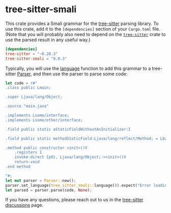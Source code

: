 # tree-sitter-smali

This crate provides a Smali grammar for the [tree-sitter][] parsing library. To
use this crate, add it to the `[dependencies]` section of your `Cargo.toml`
file. (Note that you will probably also need to depend on the
[`tree-sitter`][tree-sitter crate] crate to use the parsed result in any useful
way.)

```toml
[dependencies]
tree-sitter = "~0.20.3"
tree-sitter-smali = "0.0.3"
```

Typically, you will use the [language][language func] function to add this
grammar to a tree-sitter [Parser][], and then use the parser to parse some code:

```rust
let code = r#"
.class public Lmain;

.super Ljava/lang/Object;

.source "main.java"

.implements Lsome/interface;
.implements Lsome/other/interface;

.field public static aStaticFieldWithoutAnInitializer:I

.field public static methodStaticField:Ljava/lang/reflect/Method; = Lbaksmali/test/class;->testMethod(ILjava/lang/String;)Ljava/lang/String;

.method public constructor <init>()V
    .registers 1
    invoke-direct {p0}, Ljava/lang/Object;-><init>()V
    return-void
.end method

"#;
let mut parser = Parser::new();
parser.set_language(tree_sitter_smali::language()).expect("Error loading Smali grammar");
let parsed = parser.parse(code, None);
```

If you have any questions, please reach out to us in the [tree-sitter
discussions] page.

[language func]: https://docs.rs/tree-sitter-smali/*/tree_sitter_smali/fn.language.html
[parser]: https://docs.rs/tree-sitter/*/tree_sitter/struct.Parser.html
[tree-sitter]: https://tree-sitter.github.io/
[tree-sitter crate]: https://crates.io/crates/tree-sitter
[tree-sitter discussions]: https://github.com/tree-sitter/tree-sitter/discussions
